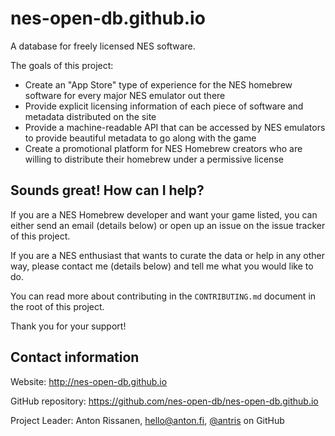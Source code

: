 # nes-open-db.github.io
A database for freely licensed NES software.

The goals of this project:

* Create an "App Store" type of experience for the NES homebrew software for every major NES emulator out there
* Provide explicit licensing information of each piece of software and metadata distributed on the site
* Provide a machine-readable API that can be accessed by NES emulators to provide beautiful metadata to go along with the game
* Create a promotional platform for NES Homebrew creators who are willing to distribute their homebrew under a permissive license

## Sounds great! How can I help?

If you are a NES Homebrew developer and want your game listed, you can either send an email (details below) or open up an issue on the issue tracker of this project.

If you are a NES enthusiast that wants to curate the data or help in any other way, please contact me (details below) and tell me what you would like to do.

You can read more about contributing in the `CONTRIBUTING.md` document in the root of this project.

Thank you for your support!

## Contact information

Website: http://nes-open-db.github.io

GitHub repository: https://github.com/nes-open-db/nes-open-db.github.io

Project Leader: Anton Rissanen, hello@anton.fi, [@antris](https://github.com/antris) on GitHub
